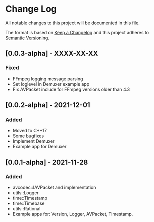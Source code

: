 # Change Log
All notable changes to this project will be documented in this file.
 
The format is based on [Keep a Changelog](http://keepachangelog.com/)
and this project adheres to [Semantic Versioning](http://semver.org/).

## [0.0.3-alpha] - XXXX-XX-XX
 
### Fixed
- FFmpeg logging message parsing
- Set loglevel in Demuxer example app
- Fix AVPacket include for FFmpeg versions older than 4.3


## [0.0.2-alpha] - 2021-12-01
 
### Added
- Moved to C++17
- Some bugfixes
- Implement Demuxer
- Example app for Demuxer

 
## [0.0.1-alpha] - 2021-11-28
 
### Added
- avcodec::IAVPacket and implementation
- utils::Logger
- time::Timestamp
- time::Timebase
- utils::Rational
- Example apps for: Version, Logger, AVPacket, Timestamp.

